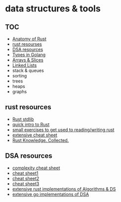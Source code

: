 # data structures & tools

## TOC

- [Anatomy of Rust](/rust/anatomy-of-rust.md)
- [rust resourses](#rust-resources)
- [DSA resources](#dsa-resources)
- [Types in Golang](https://go.dev/ref/spec#Types)
- [Arrays & Slices](/arrays/README.md)
- [Linked Lists](/linked-list/README.md)
    <!-- - singly LL
    - doubly LL
    - circular LL
    - cycle detection
    - reversal of linked-list -->
- stack & queues
- sorting
- trees
- heaps
- graphs

## rust resources

- [Rust stdlib](https://doc.rust-lang.org/std/index.html)
- [quick intro to Rust](https://fasterthanli.me/articles/a-half-hour-to-learn-rust)
- [small exercises to get used to reading/writing rust](https://github.com/rust-lang/rustlings)
- [extensive cheat sheet](https://cheats.rs/)
- [Rust Knowledge. Collected.](https://github.com/ferrous-systems)

## DSA resources

- [complexity cheat sheet](https://www.bigocheatsheet.com/)
- [cheat sheet1](https://algs4.cs.princeton.edu/cheatsheet/)
- [cheat sheet2](https://github.com/TSiege/Tech-Interview-Cheat-Sheet#table-of-content)
- [cheat sheet3](https://cheatography.com/burcuco/cheat-sheets/data-structures-and-algorithms/)
- [extensive rust implementations of Algorithms & DS](https://github.com/TheAlgorithms/Rust)
- [extensive go implementations of DSA](https://github.com/TheAlgorithms/Go)
